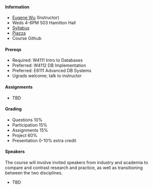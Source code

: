 #### Information 

* [Eugene Wu](http://www.eugenewu.net) (Instructor)
* Weds 4-6PM 503 Hamilton Hall
* [Syllabus](./syllabus)
* [Piazza](https://piazza.com/class/j9oswjjbpyj3uz)
* Course Github

#### Prereqs

* Required: W4111 Intro to Databases
* Preferred: W4112 DB Implementation
* Preferred: E6111 Advanced DB Systems
* Ugrads welcome; talk to instructor



#### Assignments

* TBD

#### Grading

* Questions      10% 
* Participation  15% 
* Assignments    15% 
* Project        60%
* Presentation   0-10% extra credit 




#### Speakers 

The course will involve invited speakers from industry and academia to compare and contrast research and practice, as well as transitioning between the two disciplines.

* TBD

